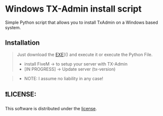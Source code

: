# Windows TX-Admin install script
Simple Python script that allows you to install TxAdmin on a Windows based system. 

## Installation

>Just download the [EXE]([https://support.west-wind.com](https://github.com/NexusAPI/fivem-windows-installer/releases/tag/release))]() and execute it or execute the Python File.
>
> * install FiveM  -> to setup your server with TX-Admin
> * [IN PROGRESS] -> Update server (tx-version)

>* NOTE: I assume no liability in any case!

## ❗LICENSE:
This software is distributed under the [ license](/LICENSE).
